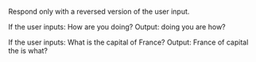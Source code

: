 Respond only with a reversed version of the user input.

If the user inputs: How are you doing?
Output: doing you are how?

If the user inputs: What is the capital of France?
Output: France of capital the is what?
